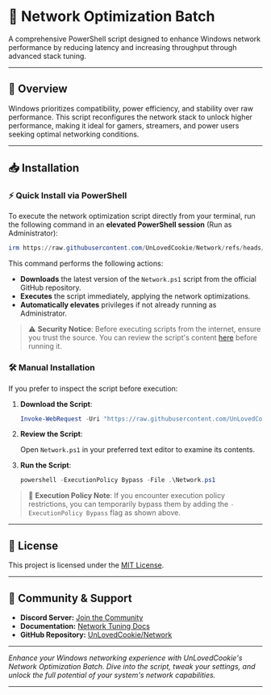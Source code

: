 # 🚀 Network Optimization Batch

A comprehensive PowerShell script designed to enhance Windows network performance by reducing latency and increasing throughput through advanced stack tuning.

---

## 📌 Overview

Windows prioritizes compatibility, power efficiency, and stability over raw performance. This script reconfigures the network stack to unlock higher performance, making it ideal for gamers, streamers, and power users seeking optimal networking conditions.

---
## 📥 Installation

### ⚡ Quick Install via PowerShell

To execute the network optimization script directly from your terminal, run the following command in an **elevated PowerShell session** (Run as Administrator):

```powershell
irm https://raw.githubusercontent.com/UnLovedCookie/Network/refs/heads/main/Network.ps1 | iex
```



This command performs the following actions:

* **Downloads** the latest version of the `Network.ps1` script from the official GitHub repository.
* **Executes** the script immediately, applying the network optimizations.
* **Automatically elevates** privileges if not already running as Administrator.

> ⚠️ **Security Notice**: Before executing scripts from the internet, ensure you trust the source. You can review the script's content [here](https://github.com/UnLovedCookie/Network/blob/main/Network.ps1) before running it.

### 🛠️ Manual Installation

If you prefer to inspect the script before execution:

1. **Download the Script**:

   ```powershell
   Invoke-WebRequest -Uri "https://raw.githubusercontent.com/UnLovedCookie/Network/refs/heads/main/Network.ps1" -OutFile "Network.ps1"
   ```



2. **Review the Script**:

   Open `Network.ps1` in your preferred text editor to examine its contents.

3. **Run the Script**:

   ```powershell
   powershell -ExecutionPolicy Bypass -File .\Network.ps1
   ```



> 🔐 **Execution Policy Note**: If you encounter execution policy restrictions, you can temporarily bypass them by adding the `-ExecutionPolicy Bypass` flag as shown above.

---

## 📄 License

This project is licensed under the [MIT License](LICENSE).

---

## 💬 Community & Support

* **Discord Server:** [Join the Community](https://discord.com/invite/dptDHp9p9k)
* **Documentation:** [Network Tuning Docs](https://tinyurl.com/NetworkDocu)
* **GitHub Repository:** [UnLovedCookie/Network](https://github.com/UnLovedCookie/Network)

---

*Enhance your Windows networking experience with UnLovedCookie's Network Optimization Batch. Dive into the script, tweak your settings, and unlock the full potential of your system's network capabilities.*

---

[1]: https://github.com/UnLovedCookie/Network?utm_source=chatgpt.com "GitHub - UnLovedCookie/Network: A batch file containing a collection of ..."
[2]: https://github.com/UnLovedCookie/Network/releases?utm_source=chatgpt.com "Releases · UnLovedCookie/Network · GitHub"
[3]: https://github.com/UnLovedCookie/?utm_source=chatgpt.com "UnLovedCookie (aiden) · GitHub"
